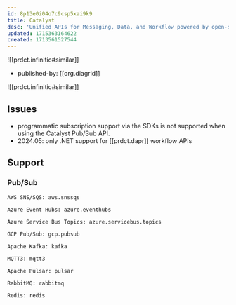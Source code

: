 ```yaml
---
id: 8p13e0i04o7c9csp5xai9k9
title: Catalyst
desc: 'Unified APIs for Messaging, Data, and Workflow powered by open-source Dapr'
updated: 1715363164622
created: 1713561527544
---
```


![[prdct.infinitic#similar]]
- published-by: [[org.diagrid]]

![[prdct.infinitic#similar]]

## Issues

- programmatic subscription support via the SDKs is not supported when using the Catalyst Pub/Sub API.
- 2024.05: only .NET support for [[prdct.dapr]] workflow APIs

## Support

### Pub/Sub

    AWS SNS/SQS: aws.snssqs

    Azure Event Hubs: azure.eventhubs

    Azure Service Bus Topics: azure.servicebus.topics

    GCP Pub/Sub: gcp.pubsub

    Apache Kafka: kafka

    MQTT3: mqtt3

    Apache Pulsar: pulsar

    RabbitMQ: rabbitmq

    Redis: redis